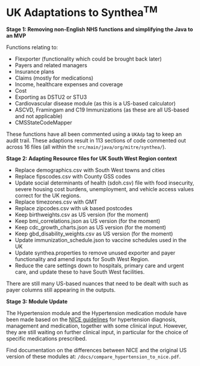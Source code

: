 # UK Adaptations to Synthea<sup>TM</sup>

**Stage 1: Removing non-English NHS functions and simplifying the Java to an MVP**

Functions relating to:

* Flexporter (functionality which could be brought back later)
* Payers and related managers
* Insurance plans
* Claims (mostly for medications)
* Income, healthcare expenses and coverage
* Cost
* Exporting as DSTU2 or STU3
* Cardiovascular disease module (as this is a US-based calculator)
* ASCVD, Framingam and C19 Immunizations (as these are all US-based and not applicable)
* CMSStateCodeMapper

These functions have all been commented using a `UKAdp` tag to keep an audit trail. These adaptions result in 113 sections of code commented out across 16 files (all within the `src/main/java/org/mitre/synthea/`).

**Stage 2: Adapting Resource files for UK South West Region context**

* Replace demographics.csv with South West towns and cities
* Replace fipscodes.csv with County GSS codes
* Update social determinants of health (sdoh.csv) file with food insecurity, severe housing cost burdens, unemployment, and vehicle access values correct for the UK regions.
* Replace timezones.csv with GMT
* Replace zipcodes.csv with uk based postcodes
* Keep birthweights.csv as US version (for the moment)
* Keep bmi_correlations.json as US version (for the moment)
* Keep cdc_growth_charts.json as US version (for the moment)
* Keep gbd_disability_weights.csv as US version (for the moment)
* Update immunization_schedule.json to vaccine schedules used in the UK
* Update synthea.properties to remove unused exporter and payer functionality and amend inputs for South West Region.
* Reduce the care settings down to hospitals, primary care and urgent care, and update these to have South West facilities.

There are still many US-based nuances that need to be dealt with such as payer columns still appearing in the outputs.

**Stage 3: Module Update**

The Hypertension module and the Hypertension medication module have been made based on the [NICE guidelines](https://www.nice.org.uk/guidance/ng136) for hypertension diagnosis, management and medication, together with some clinical input. However, they are still waiting on further clinical input, in particular for the choice of specific medications prescribed. 

Find documentation on the differences between NICE and the original US version of these modules at: ```/docs/compare_hypertension_to_nice.pdf```.
